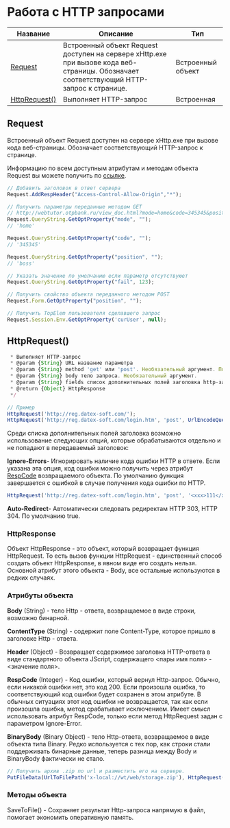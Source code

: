 # Работа с HTTP запросами

| Название | Описание | Тип |
| --- | --- | --- |
| [Request](#request) | Встроенный объект Request доступен на сервере xHttp.exe при вызове кода веб-страницы. Обозначает соответствующий HTTP-запрос к странице. | Встроенный объект |
| [HttpRequest()](#httprequest) | Выполняет HTTP-запрос | Встроенная |


## Request

Встроенный объект Request доступен на сервере xHttp.exe при вызове кода веб-страницы. Обозначает соответствующий HTTP-запрос к странице.

Информацию по всем доступным атрибутам и методам объекта Request вы можете получить по [ссылке](http://docs.datex.ru/article.htm?id=5665465792879477229).

```js
// Добавить заголовок в ответ сервера
Request.AddRespHeader("Access-Control-Allow-Origin","*");
```

```js
// Получить параметры переданные методом GET
// http://webtutor.otpbank.ru/view_doc.html?mode=home&code=345345&position=boss
Request.QueryString.GetOptProperty("mode", "");
// 'home'

Request.QueryString.GetOptProperty("code", "");
// '345345'

Request.QueryString.GetOptProperty("position", "");
// 'boss'

// Указать значение по умолчанию если параметр отсутствуюет
Request.QueryString.GetOptProperty("fail", 123);
```

```js
// Получить свойство объекта переданного методом POST
Request.Form.GetOptProperty("position", "");
```

```js
// Получить TopElem пользователя сделавшего запрос
Request.Session.Env.GetOptProperty('curUser', null);
```

## HttpRequest()

```js
 * Выполняет HTTP-запрос
 * @param {String} URL название параметра
 * @param {String} method 'get' или 'post'. Необязательный аргумент. По умолчанию 'get'
 * @param {String} body тело запроса. Необязательный аргумент.
 * @param {String} fields список дополнительных полей заголовка http-запроса в соответствующем формате(имя:значение перевод строки) (String). Необязательный аргумент. Список также может содержать дополнительные опции.
 * @return {Object} HttpResponse
 */

// Пример
HttpRequest('http://reg.datex-soft.com/');
HttpRequest('http://reg.datex-soft.com/login.htm', 'post', UrlEncodeQuery( {login:'xxx',password:'xxx'}));
```

Среди списка дополнительных полей заголовка возможно использование следующих опций, которые обрабатываются отдельно и не попадают в передаваемый заголовок:

**Ignore-Errors**- Игнорировать наличие кода ошибки HTTP в ответе. Если указана эта опция, код ошибки можно получить через атрибут [RespCode](http://docs.datex.ru///article.htm?id=5620276905286592664) возвращаемого объекта. По умолчанию функция завершается с ошибкой в случае получения кода ошибки по HTTP.

```js
HttpRequest('http://reg.datex-soft.com/login.htm', 'post', '<xxx>111</xxx>', 'Content-type: text/xml\nIgnore-Errors: 1\n');
```

**Auto-Redirect**- Автоматически следовать редиректам HTTP 303, HTTP 304. По умолчанию true.

### HttpResponse

Объект HttpResponse - это объект, который возвращает функция HttpRequest. То есть вызов функции HttpRequest - единственный способ создать объект HttpResponse, в явном виде его создать нельзя. Основной атрибут этого объекта - Body, все остальные используются в редких случаях.

### Атрибуты объекта

**Body** \(String\) - тело Http - ответа, возвращаемое в виде строки, возможно бинарной.

**ContentType** \(String\) - содержит поле Content-Type, которое пришло в заголовке Http - ответа.

**Header** \(Object\) - Возвращает содержимое заголовка HTTP-ответа в виде стандартного объекта JScript, содержащего &lt;пары имя поля&gt; - &lt;значение поля&gt;.

**RespCode** \(Integer\) -  Код ошибки, который вернул Http-запрос. Обычно, если никакой ошибки нет, это код 200. Если произошла ошибка, то соответствующий код ошибки будет сохранен в этом атрибуте. В обычных ситуациях этот код ошибки не возвращается, так как если произошла ошибка, метод срабатывает исключением. Имеет смысл использовать атрибут RespCode, только если метод HttpRequest задан с параметром Ignore-Error.

**BinaryBody** \(Binary Object\) - тело Http-ответа, возвращаемое в виде объекта типа Binary. Редко используется с тех пор, как строки стали поддерживать бинарные данные, теперь разница между Body и BinaryBody фактически не стало.

```js
// Получить архив .zip по url и разместить его на сервере.
PutFileData(UrlToFilePath('x-local://wt/web/storage.zip'), HttpRequest('http://localhost:8870/storage.zip').Body);
```

### Методы объекта

SaveToFile\(\) - Сохраняет результат Http-запроса напрямую в файл, помогает экономить оперативную память.




